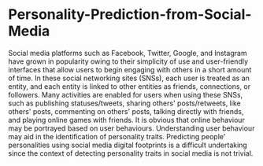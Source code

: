 # Personality-Prediction-from-Social-Media
Social media platforms such as Facebook, Twitter, Google, and Instagram have grown in popularity owing to their simplicity of use and user-friendly interfaces that allow users to begin engaging with others in a short amount of time. In these social networking sites (SNSs), each user is treated as an entity, and each entity is linked to other entities as friends, connections, or followers. Many activities are enabled for users when using these SNSs, such as publishing statuses/tweets, sharing others' posts/retweets, like others' posts, commenting on others' posts, talking directly with friends, and playing online games with friends. It is obvious that online behaviour may be portrayed based on user behaviours. Understanding user behaviour may aid in the identification of personality traits. Predicting people' personalities using social media digital footprints is a difficult undertaking since the context of detecting personality traits in social media is not trivial.
